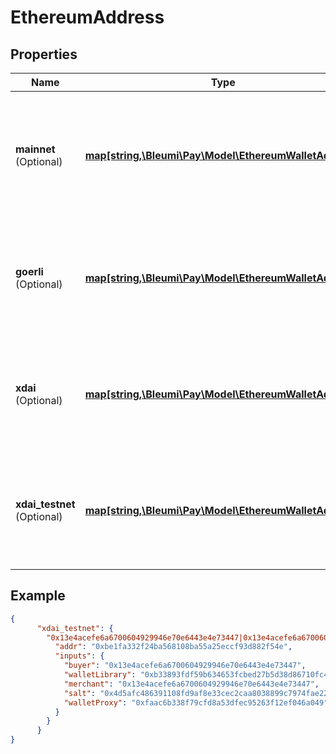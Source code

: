 # EthereumAddress

## Properties

Name | Type | Description | Notes
------------ | ------------- | ------------- | -------------
**mainnet** <br> (Optional)| [**map[string,\Bleumi\Pay\Model\EthereumWalletAddress]**](EthereumWalletAddress.md) | A dictionary which gives the address of the wallet generated for Ethereum MainNet |
**goerli** <br> (Optional)| [**map[string,\Bleumi\Pay\Model\EthereumWalletAddress]**](EthereumWalletAddress.md) | A dictionary which gives the address of the wallet generated for Goerli TestNet |
**xdai** <br> (Optional)| [**map[string,\Bleumi\Pay\Model\EthereumWalletAddress]**](EthereumWalletAddress.md) | A dictionary which gives the address of the wallet generated for xDAI MainNet |
**xdai_testnet** <br> (Optional)| [**map[string,\Bleumi\Pay\Model\EthereumWalletAddress]**](EthereumWalletAddress.md) | A dictionary which gives the address of the wallet generated for xDAI TestNet |

## Example

```json
{
      "xdai_testnet": {
        "0x13e4acefe6a6700604929946e70e6443e4e73447|0x13e4acefe6a6700604929946e70e6443e4e73447":{
          "addr": "0xbe1fa332f24ba568108ba55a25eccf93d882f54e",
          "inputs": {
            "buyer": "0x13e4acefe6a6700604929946e70e6443e4e73447",
            "walletLibrary": "0xb33893fdf59b634653fcbed27b5d38d86710fc40",
            "merchant": "0x13e4acefe6a6700604929946e70e6443e4e73447",
            "salt": "0x4d5afc486391108fd9af8e33cec2caa8038899c7974fae22a3c3bb0d127ab8a7",
            "walletProxy": "0xfaac6b338f79cfd8a53dfec95263f12ef046a049"
          }
        }
      }
}
```
